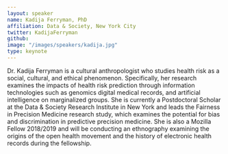 ```yaml
---
layout: speaker
name: Kadija Ferryman, PhD
affiliation: Data & Society, New York City
twitter: KadijaFerryman
github: 
image: "/images/speakers/kadija.jpg"
type: keynote
---
```


Dr. Kadija Ferryman is a cultural anthropologist who studies health risk as a social, cultural, and ethical phenomenon. Specifically, her research examines the impacts of health risk prediction through information technologies such as genomics digital medical records, and artificial intelligence on marginalized groups. She is currently a Postdoctoral Scholar at the Data & Society Research Institute in New York and leads the Fairness in Precision Medicine research study, which examines the potential for bias and discrimination in predictive precision medicine. She is also a Mozilla Fellow 2018/2019 and will be conducting an ethnography examining the origins of the open health movement and the history of electronic health records during the fellowship.
